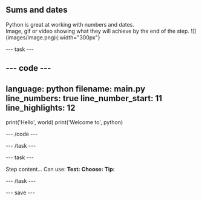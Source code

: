 ## Sums and dates

<div style="display: flex; flex-wrap: wrap">
<div style="flex-basis: 200px; flex-grow: 1; margin-right: 15px;">
Python is great at working with numbers and dates.
</div>
<div>
Image, gif or video showing what they will achieve by the end of the step. ![](images/image.png){:width="300px"}
</div>
</div>

--- task ---

--- code ---
---
language: python
filename: main.py
line_numbers: true
line_number_start: 11
line_highlights: 12
---
print('Hello', world)
print('Welcome to', python)

--- /code ---

--- /task ---

--- task ---

Step content... 
Can use:
**Test:**
**Choose:**
**Tip:**

--- /task ---

--- save ---